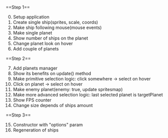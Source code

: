 ==Step 1==

0. Setup application
1. Create single ship(sprites, scale, coords)
2. Make ship following mouse(mouse events)
3. Make single planet
4. Show number of ships on the planet
5. Change planet look on hover
6. Add couple of planets

==Step 2==

7. Add planets manager
8. Show its benefits on update() method
9. Make primitive selection logic: click somewhere -> select on hover
10. Click on planet -> select on hover
11. Make enemy planet(enemy: true, update spritesmap)
12. Make more advanced selection logic: last selected planet is targetPlanet
13. Show FPS counter
14. Change size depends of ships amount

==Step 3==

15. Constructor with "options" param
16. Regeneration of ships